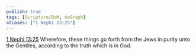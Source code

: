 ```yaml
---
publish: true
tags: [Scripture/BoM, noGraph]
aliases: ["1 Nephi 13:25"]
---
```

[1 Nephi 13:25](https://churchofjesuschrist.org/study/scriptures/bofm/1-ne/13?lang=eng&id=p25#p25) Wherefore, these things go forth from the Jews in purity unto the Gentiles, according to the truth which is in God.
